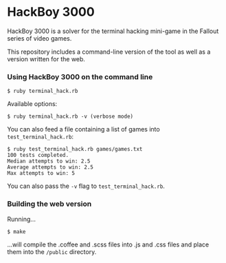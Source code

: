 # HackBoy 3000
HackBoy 3000 is a solver for the terminal hacking mini-game in the Fallout series of
video games. 

This repository includes a command-line version of the tool as well as a version
written for the web. 

### Using HackBoy 3000 on the command line
```
$ ruby terminal_hack.rb
```

Available options:
```
$ ruby terminal_hack.rb -v (verbose mode)
```

You can also feed a file containing a list of games into `test_terminal_hack.rb`:
```
$ ruby test_terminal_hack.rb games/games.txt
100 tests completed.
Median attempts to win: 2.5
Average attempts to win: 2.5
Max attempts to win: 5
```

You can also pass the `-v` flag to `test_terminal_hack.rb`.

### Building the web version
Running...
```
$ make
```
...will compile the .coffee and .scss files into .js and .css files and place them
into the `/public` directory.
